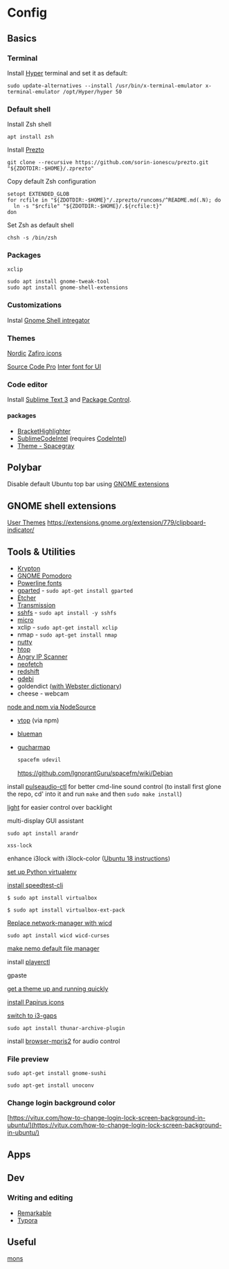 # Config

## Basics

### Terminal

Install [Hyper](https://hyper.is) terminal and set it as default:

```
sudo update-alternatives --install /usr/bin/x-terminal-emulator x-terminal-emulator /opt/Hyper/hyper 50
```

### Default shell
Install Zsh shell

```
apt install zsh
```

Install [Prezto](https://github.com/sorin-ionescu/prezto)
```
git clone --recursive https://github.com/sorin-ionescu/prezto.git "${ZDOTDIR:-$HOME}/.zprezto"
```

Copy default Zsh configuration
```
setopt EXTENDED_GLOB
for rcfile in "${ZDOTDIR:-$HOME}"/.zprezto/runcoms/^README.md(.N); do
  ln -s "$rcfile" "${ZDOTDIR:-$HOME}/.${rcfile:t}"
don
```

Set Zsh as default shell
```
chsh -s /bin/zsh
```


### Packages

``xclip``

```
sudo apt install gnome-tweak-tool
sudo apt install gnome-shell-extensions
```

### Customizations

Instal [Gnome Shell intregator](https://wiki.gnome.org/Projects/GnomeShellIntegrationForChrome/Installation)


### Themes

[Nordic](https://www.gnome-look.org/p/1267246/)
[Zafiro icons](https://www.gnome-look.org/p/1209330/)

[Source Code Pro](https://github.com/adobe-fonts/source-code-pro/releases)
[Inter font for UI](https://rsms.me/inter/)


### Code editor

Install [Sublime Text 3](https://www.sublimetext.com/docs/3/linux_repositories.html#apt) and [Package Control](https://packagecontrol.io/installation).

#### packages

- [Bracket​Highlighter](https://packagecontrol.io/packages/BracketHighlighter)
- [Sublime​Code​Intel](https://packagecontrol.io/packages/SublimeCodeIntel) (requires [CodeIntel](https://www.sublimecodeintel.com/docs/installation/#1-install-codeintel))
- [Theme - Spacegray](https://packagecontrol.io/packages/Theme%20-%20Spacegray)



## Polybar

Disable default Ubuntu top bar using [GNOME extensions](https://itsfoss.com/gnome-shell-extensions/)

## GNOME shell extensions

[User Themes](https://extensions.gnome.org/extension/19/user-themes/)
https://extensions.gnome.org/extension/779/clipboard-indicator/


## Tools & Utilities

- [Krypton](https://krypt.co/docs/start/installation.html)
- [GNOME Pomodoro](http://gnomepomodoro.org/)
- [Powerline fonts](https://github.com/powerline/fonts)
- [gparted](https://gparted.org/download.php) - ``sudo apt-get install gparted``
- [Etcher](https://www.balena.io/etcher/)
- [Transmission](https://transmissionbt.com/download/)
- [sshfs](https://github.com/libfuse/sshfs) - ``sudo apt install -y sshfs``
- [micro](https://micro-editor.github.io/index.html)
- xclip - ``sudo apt-get install xclip``
- nmap - ``sudo apt-get install nmap``
- [nutty](https://babluboy.github.io/nutty/)
- [htop](https://hisham.hm/htop/index.php?page=downloads#binaries)
- [Angry IP Scanner](https://angryip.org/download/#linux)
- [neofetch](https://github.com/dylanaraps/neofetch)
- [redshift](https://github.com/jonls/redshift)
- [gdebi](https://itsfoss.com/gdebi-default-ubuntu-software-center/)
- goldendict ([with Webster dictionary](http://eduardosanchez.me/2015/09/07/installing-websters-revised-unabridged-dictionary-on-ubuntu-gnulinux/))
- cheese - webcam





[node and npm via NodeSource](https://github.com/nodesource/distributions/blob/master/README.md#debinstall)



- [vtop](https://github.com/MrRio/vtop) (via npm)

- [blueman](https://packages.debian.org/search?keywords=blueman)

- [gucharmap](https://packages.debian.org/sid/gucharmap)

  

  ```bash
  spacefm udevil
  ```

  https://github.com/IgnorantGuru/spacefm/wiki/Debian

  




install [pulseaudio-ctl](https://github.com/graysky2/pulseaudio-ctl) for better cmd-line sound control (to install first glone the repo, cd' into it and run ``make`` and then ``sudo make install``)



 [light](https://github.com/haikarainen/light#manual) for easier control over backlight



multi-display GUI assistant

``sudo apt install arandr``



``xss-lock`` 



enhance i3lock with i3lock-color ([Ubuntu 18 instructions](https://techmythoughts.blogspot.com/2018/01/installing-i3lock-color-on-ubuntu.html))



[set up Python virtualenv](https://gist.github.com/frfahim/73c0fad6350332cef7a653bcd762f08d)



[install speedtest-cli](https://github.com/sivel/speedtest-cli)



``$ sudo apt install virtualbox``

``$ sudo apt install virtualbox-ext-pack``



[Replace network-manager with wicd](https://help.ubuntu.com/community/WICD)



``sudo apt install wicd wicd-curses``



[make nemo default file manager](https://itsfoss.com/install-nemo-file-manager-ubuntu/)



install [playerctl](https://github.com/acrisci/playerctl)



gpaste





[get a theme up and running quickly](https://askubuntu.com/questions/598943/how-to-de-uglify-i3-wm)



[install Papirus icons](https://github.com/PapirusDevelopmentTeam/papirus-icon-theme/#ubuntu-and-derivatives)



[switch to i3-gaps](https://gist.github.com/boreycutts/6417980039760d9d9dac0dd2148d4783) 



``sudo apt install thunar-archive-plugin``



install [browser-mpris2](https://github.com/otommod/browser-mpris2) for audio control 





### File preview

```sudo apt-get install gnome-sushi```

```sudo apt-get install unoconv```

### Change login background color

[https://vitux.com/how-to-change-login-lock-screen-background-in-ubuntu/](https://vitux.com/how-to-change-login-lock-screen-background-in-ubuntu/)


## Apps

## Dev



### Writing and editing

- [Remarkable](https://remarkableapp.github.io/)
- [Typora](https://www.typora.io/)





## Useful





[mons](https://github.com/Ventto/mons)
